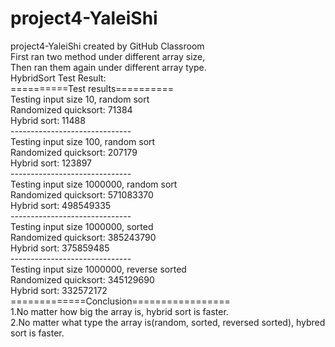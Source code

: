 # project4-YaleiShi
project4-YaleiShi created by GitHub Classroom</br>
First ran two method under different array size,</br>
Then ran them again under different array type.</br>
HybridSort Test Result:</br>
==========Test results==========</br>
Testing input size 10, random sort</br>
	Randomized quicksort: 71384</br>
	Hybrid sort: 11488</br>
	------------------------------</br>
Testing input size 100, random sort</br>
	Randomized quicksort: 207179</br>
	Hybrid sort: 123897</br>
	------------------------------</br>
Testing input size 1000000, random sort</br>
	Randomized quicksort: 571083370</br>
	Hybrid sort: 498549335</br>
	------------------------------</br>
Testing input size 1000000, sorted</br>
	Randomized quicksort: 385243790</br>
	Hybrid sort: 375859485</br>
	------------------------------</br>
Testing input size 1000000, reverse sorted</br>
	Randomized quicksort: 345129690</br>
	Hybrid sort: 332572172</br>
=============Conclusion=================</br>
1.No matter how big the array is, hybrid sort is faster.</br>
2.No matter what type the array is(random, sorted, reversed sorted), hybred sort is faster.</br>
